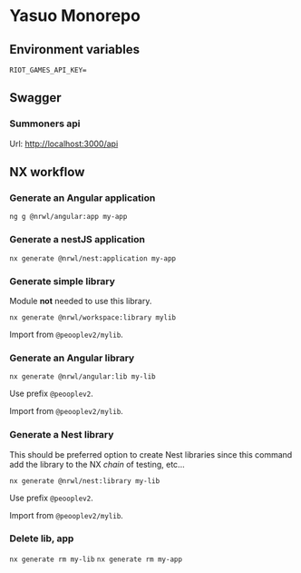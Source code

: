 # Yasuo Monorepo

## Environment variables
```env
RIOT_GAMES_API_KEY=
```

## Swagger
### Summoners api
Url: [http://localhost:3000/api](http://localhost:3000)

## NX workflow

### Generate an Angular application

`ng g @nrwl/angular:app my-app`

### Generate a nestJS application

`nx generate @nrwl/nest:application my-app`

### Generate simple library

Module **not** needed to use this library.

`nx generate @nrwl/workspace:library mylib`

Import from `@peooplev2/mylib`.

### Generate an Angular library

`nx generate @nrwl/angular:lib my-lib`

Use prefix `@peooplev2`.

Import from `@peooplev2/mylib`.

### Generate a Nest library

This should be preferred option to create Nest libraries since this command add the library to the NX _chain_ of testing, etc...

`nx generate @nrwl/nest:library my-lib`

Use prefix `@peooplev2`.

Import from `@peooplev2/mylib`.

### Delete lib, app

`nx generate rm my-lib`
`nx generate rm my-app`
